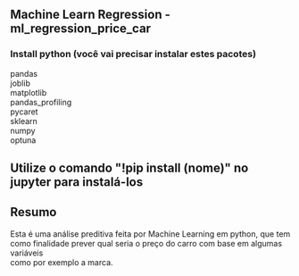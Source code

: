 ## Machine Learn Regression - ml_regression_price_car

### Install python (você vai precisar instalar estes pacotes)

pandas <br>
joblib <br>
matplotlib <br>
pandas_profiling <br>
pycaret <br>
sklearn <br>
numpy <br>
optuna <br>

## Utilize o comando "!pip install (nome)" no jupyter para instalá-los

## Resumo <br>
Esta é uma análise preditiva feita por Machine Learning em python, que tem <br>
como finalidade prever qual seria o preço do carro com base em algumas variáveis <br>
como por exemplo a marca.
